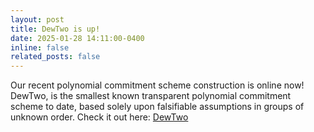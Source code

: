 ```yaml
---
layout: post
title: DewTwo is up!
date: 2025-01-28 14:11:00-0400
inline: false
related_posts: false
---
```


Our recent polynomial commitment scheme construction is online now! DewTwo, is the smallest known transparent polynomial commitment scheme to date, based solely upon falsifiable assumptions in groups of unknown order. Check it out here: [DewTwo](https://eprint.iacr.org/2025/129)
